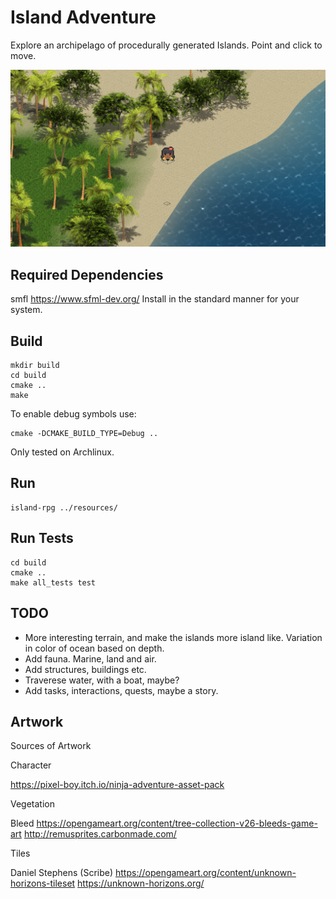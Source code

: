 # Island Adventure

Explore an archipelago of procedurally generated Islands. Point and click to move.

![Demo Animation](screenshots/04.png?raw=true)

## Required Dependencies

smfl https://www.sfml-dev.org/
Install in the standard manner for your system.

## Build

    mkdir build
    cd build
    cmake ..
    make

To enable debug symbols use:

    cmake -DCMAKE_BUILD_TYPE=Debug ..
    
Only tested on Archlinux.

## Run

    island-rpg ../resources/

## Run Tests

    cd build
    cmake ..
    make all_tests test

## TODO

* More interesting terrain, and make the islands more island like. Variation in color of ocean based on depth.
* Add fauna. Marine, land and air.
* Add structures, buildings etc.
* Traverese water, with a boat, maybe?
* Add tasks, interactions, quests, maybe a story.
    
    
## Artwork

Sources of Artwork

Character

https://pixel-boy.itch.io/ninja-adventure-asset-pack

Vegetation

Bleed
https://opengameart.org/content/tree-collection-v26-bleeds-game-art
http://remusprites.carbonmade.com/

Tiles

Daniel Stephens (Scribe)
https://opengameart.org/content/unknown-horizons-tileset
https://unknown-horizons.org/
